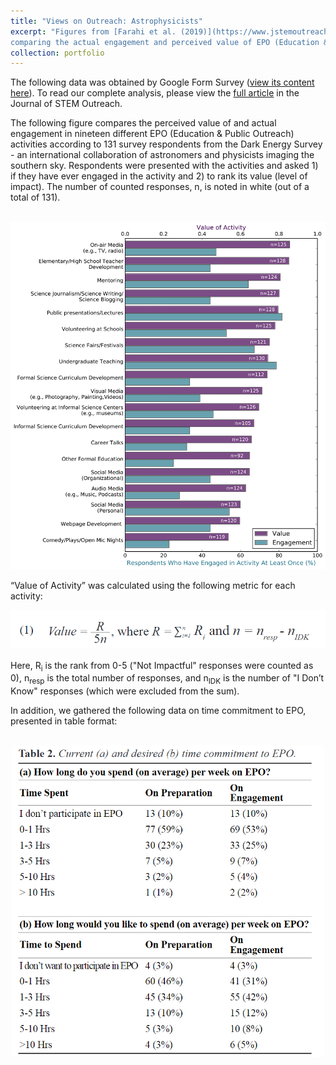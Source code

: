 ```yaml
---
title: "Views on Outreach: Astrophysicists"
excerpt: "Figures from [Farahi et al. (2019)](https://www.jstemoutreach.org/article/8981-astronomers-and-physicists-attitudes-toward-education-and-public-outreach-a-programmatic-study-of-the-dark-energy-survey)
comparing the actual engagement and perceived value of EPO (Education & Public Outreach) according to 131 Google survey respondents. Analysis & visualization done using Python notebooks and pandas. <br/><img src='/images/epo-fig2.png' width='600'>"
collection: portfolio
---
```

The following data was obtained by Google Form Survey ([view its content here](https://ckrawiec.github.io/files/wolf_supplemental.pdf')). To read our complete analysis, please view the [full article](https://www.jstemoutreach.org/article/8981-astronomers-and-physicists-attitudes-toward-education-and-public-outreach-a-programmatic-study-of-the-dark-energy-survey) in the Journal of STEM Outreach. 

The following figure compares the perceived value of and actual engagement in nineteen different EPO (Education & Public Outreach) activities according to 131 survey respondents from the Dark Energy Survey - an international collaboration of astronomers and physicists imaging the southern sky. Respondents were presented with the activities and asked 1) if they have ever engaged in the activity and 2) to rank its value (level of impact). The number of counted responses, n, is noted in white (out of a total of 131).

<br/><img src='/images/epo-fig2.png'>

“Value of Activity” was calculated using the following metric for each activity:

<center>
  <img src='/images/epo-eq1.PNG'>
</center>
<br/>
Here, R<sub>i</sub> is the rank from 0-5 ("Not  Impactful" responses were counted as 0), n<sub>resp</sub> is the total number of responses,  and n<sub>IDK</sub> is the number of "I Don’t Know" responses (which were excluded from the sum).

<br/>

In addition, we gathered the following data on time commitment to EPO, presented in table format:

<center>
<br/><img src='/images/epo-table2.PNG' width='500'>
  </center>
 
